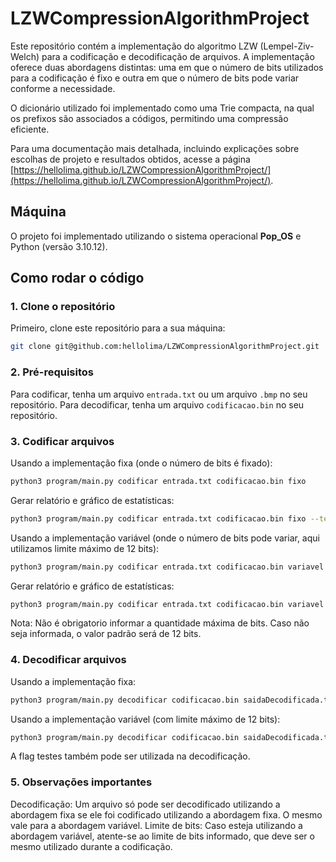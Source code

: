 # LZWCompressionAlgorithmProject

Este repositório contém a implementação do algoritmo LZW (Lempel-Ziv-Welch) para a codificação e decodificação de arquivos. A implementação oferece duas abordagens distintas: uma em que o número de bits utilizados para a codificação é fixo e outra em que o número de bits pode variar conforme a necessidade.

O dicionário utilizado foi implementado como uma Trie compacta, na qual os prefixos são associados a códigos, permitindo uma compressão eficiente.

Para uma documentação mais detalhada, incluindo explicações sobre escolhas de projeto e resultados obtidos, acesse a página [https://hellolima.github.io/LZWCompressionAlgorithmProject/](https://hellolima.github.io/LZWCompressionAlgorithmProject/).

## Máquina

O projeto foi implementado utilizando o sistema operacional **Pop_OS** e Python (versão 3.10.12).

## Como rodar o código

### 1. Clone o repositório

Primeiro, clone este repositório para a sua máquina:

```bash
git clone git@github.com:hellolima/LZWCompressionAlgorithmProject.git
```

### 2. Pré-requisitos

Para codificar, tenha um arquivo `entrada.txt` ou um arquivo `.bmp` no seu repositório.
Para decodificar, tenha um arquivo `codificacao.bin` no seu repositório.

### 3. Codificar arquivos

Usando a implementação fixa (onde o número de bits é fixado):

``` bash
python3 program/main.py codificar entrada.txt codificacao.bin fixo
```

Gerar relatório e gráfico de estatísticas:

``` bash
python3 program/main.py codificar entrada.txt codificacao.bin fixo --testes
```

Usando a implementação variável (onde o número de bits pode variar, aqui utilizamos limite máximo de 12 bits):

``` bash
python3 program/main.py codificar entrada.txt codificacao.bin variavel --bits 12
```
Gerar relatório e gráfico de estatísticas:

```bash
python3 program/main.py codificar entrada.txt codificacao.bin variavel --bits 12 --testes
```

Nota: Não é obrigatorio informar a quantidade máxima de bits. Caso não seja informada, o valor padrão será de 12 bits.


### 4. Decodificar arquivos

Usando a implementação fixa:

``` bash
python3 program/main.py decodificar codificacao.bin saidaDecodificada.txt fixo
```

Usando a implementação variável (com limite máximo de 12 bits):

```bash
python3 program/main.py decodificar codificacao.bin saidaDecodificada.txt variavel --bits 12
```

A flag testes também pode ser utilizada na decodificação.

### 5. Observações importantes

Decodificação: Um arquivo só pode ser decodificado utilizando a abordagem fixa se ele foi codificado utilizando a abordagem fixa. O mesmo vale para a abordagem variável.
Limite de bits: Caso esteja utilizando a abordagem variável, atente-se ao limite de bits informado, que deve ser o mesmo utilizado durante a codificação.
